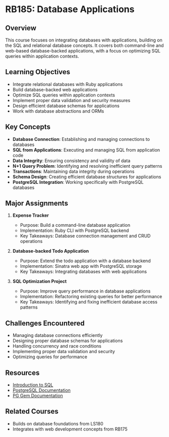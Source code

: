 # RB185: Database Applications

## Overview
This course focuses on integrating databases with applications, building on the SQL and relational database concepts. It covers both command-line and web-based database-backed applications, with a focus on optimizing SQL queries within application contexts.

## Learning Objectives
- Integrate relational databases with Ruby applications
- Build database-backed web applications
- Optimize SQL queries within application contexts
- Implement proper data validation and security measures
- Design efficient database schemas for applications
- Work with database abstractions and ORMs

## Key Concepts
- **Database Connection**: Establishing and managing connections to databases
- **SQL from Applications**: Executing and managing SQL from application code
- **Data Integrity**: Ensuring consistency and validity of data
- **N+1 Query Problem**: Identifying and resolving inefficient query patterns
- **Transactions**: Maintaining data integrity during operations
- **Schema Design**: Creating efficient database structures for applications
- **PostgreSQL Integration**: Working specifically with PostgreSQL databases

## Major Assignments
1. **Expense Tracker**
   - Purpose: Build a command-line database application
   - Implementation: Ruby CLI with PostgreSQL backend
   - Key Takeaways: Database connection management and CRUD operations

2. **Database-backed Todo Application**
   - Purpose: Extend the todo application with a database backend
   - Implementation: Sinatra web app with PostgreSQL storage
   - Key Takeaways: Integrating databases with web applications

3. **SQL Optimization Project**
   - Purpose: Improve query performance in database applications
   - Implementation: Refactoring existing queries for better performance
   - Key Takeaways: Identifying and fixing inefficient database access patterns

## Challenges Encountered
- Managing database connections efficiently
- Designing proper database schemas for applications
- Handling concurrency and race conditions
- Implementing proper data validation and security
- Optimizing queries for performance

## Resources
- [Introduction to SQL](https://launchschool.com/books/sql)
- [PostgreSQL Documentation](https://www.postgresql.org/docs/)
- [PG Gem Documentation](https://rubygems.org/gems/pg)

## Related Courses
- Builds on database foundations from LS180
- Integrates with web development concepts from RB175
